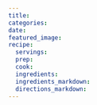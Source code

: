 ```yaml
---
title:
categories:
date:
featured_image:
recipe:
  servings:
  prep:
  cook:
  ingredients:
  ingredients_markdown:
  directions_markdown:
---
```

